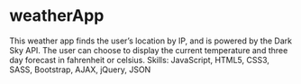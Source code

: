 # weatherApp

This weather app finds the user’s location by IP, and is powered by the Dark Sky API.  The user can choose to display the current temperature and three day forecast in fahrenheit or celsius.  Skills: JavaScript, HTML5, CSS3, SASS, Bootstrap, AJAX, jQuery, JSON
